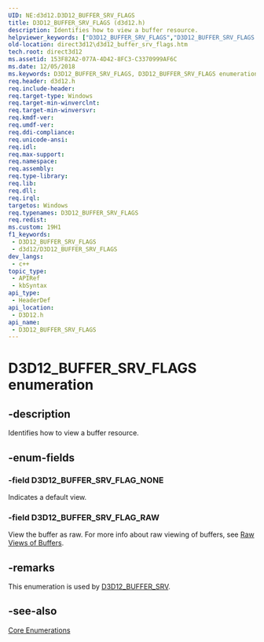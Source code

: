 ```yaml
---
UID: NE:d3d12.D3D12_BUFFER_SRV_FLAGS
title: D3D12_BUFFER_SRV_FLAGS (d3d12.h)
description: Identifies how to view a buffer resource.
helpviewer_keywords: ["D3D12_BUFFER_SRV_FLAGS","D3D12_BUFFER_SRV_FLAGS enumeration","D3D12_BUFFER_SRV_FLAG_NONE","D3D12_BUFFER_SRV_FLAG_RAW","d3d12/D3D12_BUFFER_SRV_FLAGS","d3d12/D3D12_BUFFER_SRV_FLAG_NONE","d3d12/D3D12_BUFFER_SRV_FLAG_RAW","direct3d12.d3d12_buffer_srv_flags"]
old-location: direct3d12\d3d12_buffer_srv_flags.htm
tech.root: direct3d12
ms.assetid: 153F82A2-077A-4D42-8FC3-C3370999AF6C
ms.date: 12/05/2018
ms.keywords: D3D12_BUFFER_SRV_FLAGS, D3D12_BUFFER_SRV_FLAGS enumeration, D3D12_BUFFER_SRV_FLAG_NONE, D3D12_BUFFER_SRV_FLAG_RAW, d3d12/D3D12_BUFFER_SRV_FLAGS, d3d12/D3D12_BUFFER_SRV_FLAG_NONE, d3d12/D3D12_BUFFER_SRV_FLAG_RAW, direct3d12.d3d12_buffer_srv_flags
req.header: d3d12.h
req.include-header: 
req.target-type: Windows
req.target-min-winverclnt: 
req.target-min-winversvr: 
req.kmdf-ver: 
req.umdf-ver: 
req.ddi-compliance: 
req.unicode-ansi: 
req.idl: 
req.max-support: 
req.namespace: 
req.assembly: 
req.type-library: 
req.lib: 
req.dll: 
req.irql: 
targetos: Windows
req.typenames: D3D12_BUFFER_SRV_FLAGS
req.redist: 
ms.custom: 19H1
f1_keywords:
 - D3D12_BUFFER_SRV_FLAGS
 - d3d12/D3D12_BUFFER_SRV_FLAGS
dev_langs:
 - c++
topic_type:
 - APIRef
 - kbSyntax
api_type:
 - HeaderDef
api_location:
 - D3D12.h
api_name:
 - D3D12_BUFFER_SRV_FLAGS
---
```


# D3D12_BUFFER_SRV_FLAGS enumeration


## -description

Identifies how to view a buffer resource.

## -enum-fields

### -field D3D12_BUFFER_SRV_FLAG_NONE

Indicates a default view.

### -field D3D12_BUFFER_SRV_FLAG_RAW

View the buffer as raw. For more info about raw viewing of buffers, see <a href="https://docs.microsoft.com/windows/desktop/direct3d11/overviews-direct3d-11-resources-intro">Raw Views of Buffers</a>.

## -remarks

This enumeration is used by <a href="https://docs.microsoft.com/windows/desktop/api/d3d12/ns-d3d12-d3d12_buffer_srv">D3D12_BUFFER_SRV</a>.

## -see-also

<a href="https://docs.microsoft.com/windows/desktop/direct3d12/direct3d-12-enumerations">Core Enumerations</a>


